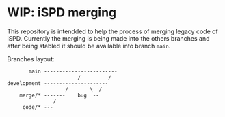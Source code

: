 # WIP: iSPD merging

This repository is intendded to help the process of merging legacy code of
iSPD. Currently the merging is being made into the others branches and after
being stabled it should be available into branch `main`.

Branches layout:

```
       main ------------------------
                       /         /
development ---------------------
                   /       \  /
    merge/* -------    bug  --
               /
     code/* ---
```
